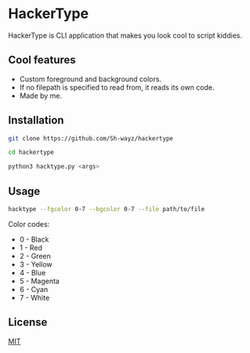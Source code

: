 # HackerType
HackerType is  CLI application that makes you look cool to script kiddies.
## Cool features

 - Custom foreground and background colors.
 - If no filepath is specified to read from, it reads its own code.
 - Made by me.
## Installation
```bash
git clone https://github.com/Sh-wayz/hackertype

cd hackertype

python3 hacktype.py <args>
```

## Usage
```bash
hacktype --fgcolor 0-7 --bgcolor 0-7 --file path/to/file
```
Color codes:
- 0 - Black
- 1 - Red
- 2 - Green
- 3 - Yellow
- 4 - Blue
- 5 - Magenta
- 6 - Cyan
- 7 - White


## License
[MIT](https://choosealicense.com/licenses/mit/)
